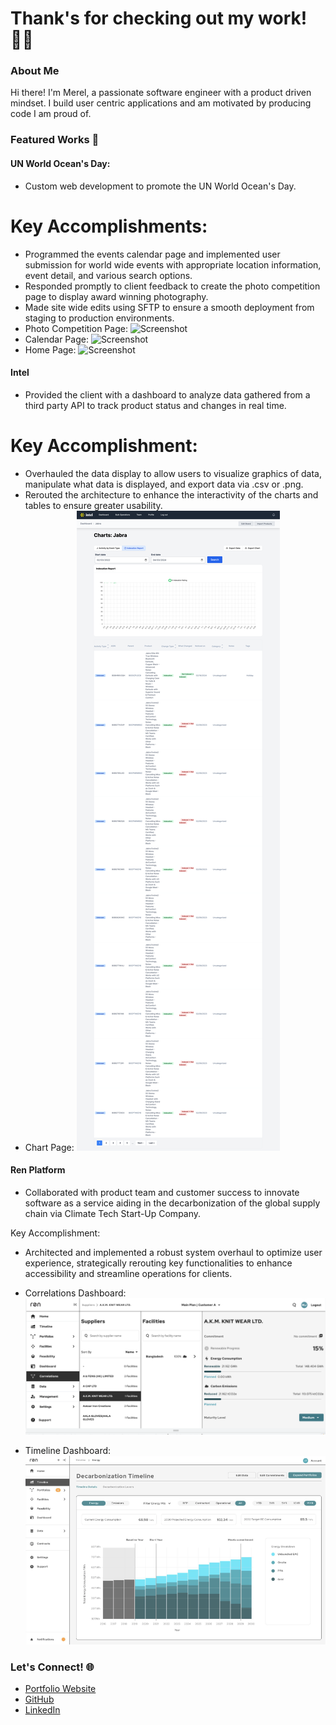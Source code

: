 # Thank's for checking out my work! 👩‍💻

### About Me
Hi there! I'm Merel, a passionate software engineer with a product driven mindset. I build user centric applications and am motivated by producing code I am proud of. 

### Featured Works 🌟

#### UN World Ocean's Day:
- Custom web development to promote the UN World Ocean's Day.

# Key Accomplishments:
- Programmed the events calendar page and implemented user submission for world wide events with appropriate location information, event detail, and various search options.
- Responded promptly to client feedback to create the photo competition page to display award winning photography. 
- Made site wide edits using SFTP to ensure a smooth deployment from staging to production environments. 
- Photo Competition Page: ![Screenshot](./assets/images/unworldocean_photo-competition.png)
- Calendar Page: ![Screenshot](./assets/images/unworldocean_event-calendar_.png)
- Home Page: ![Screenshot](./assets/images/unworldocean_home.png)

#### Intel
- Provided the client with a dashboard to analyze data gathered from a third party API to track product status and changes in real time.

# Key Accomplishment:
- Overhauled the data display to allow users to visualize graphics of data, manipulate what data is displayed, and export data via .csv or .png. 
- Rerouted the architecture to enhance the interactivity of the charts and tables to ensure greater usability.
- Chart Page: ![Screenshot](./assets/images/intel.code3.com_brands_61_charts_change_type=indexation&chart_type=indexation_report_chart&end_date=2024-04-03&start_date=2022-02-03.png)

#### Ren Platform
- Collaborated with product team and customer success to innovate software as a service aiding in the decarbonization of the global supply chain via Climate Tech Start-Up Company.

Key Accomplishment:
- Architected and implemented a robust system overhaul to optimize user experience, strategically rerouting key functionalities to enhance accessibility and streamline operations for clients. 

- Correlations Dashboard: ![Screenshot](./assets/images/new-correlations-page.png)
- Timeline Dashboard: ![Screenshot](./assets/images/ren.png)

### Let's Connect! 🌐

- [Portfolio Website](https://mereljac.dev.com)
- [GitHub](https://github.com/MerelJac)
- [LinkedIn](https://www.linkedin.com/in/merel-b-jacobs)

